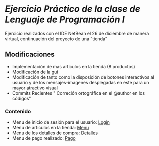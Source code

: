 # *Ejercicio Práctico de la clase de Lenguaje de Programación I*

Ejercicio realizados con el IDE NetBean el 26 de diciembre de manera virtual, continuación del proyecto de una "tienda"

## Modificaciones
- Implementación de mas artículos en la tienda (8 productos)
- Modificación de la gui 
- Modificación de tanto como la disposición de botones interactivos al usuario y de los mensajes-imagenes desplegadas en este para un mayor atractivo visual
- Commits Recientes " Correción ortográfica en el @author en los códigos"
### Contenido

- Menu de inicio de sesión para el usuario: [Login](Tienda/src/tienda/Login.java)
- Menu de articulos en la tienda: [Menu](Tienda/src/tienda/Menu.java)
- Menu de los detalles de compra: [Detalles](Tienda/src/tienda/Detalle.java)
- Menu de pago realizado: [Pago](Tienda/src/tienda/Pago.java)
